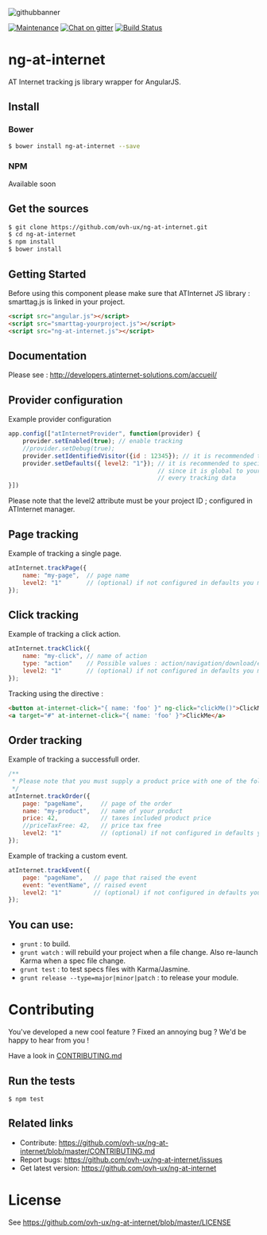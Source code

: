 ![githubbanner](https://user-images.githubusercontent.com/3379410/27423240-3f944bc4-5731-11e7-87bb-3ff603aff8a7.png)

[![Maintenance](https://img.shields.io/maintenance/yes/2017.svg)]() [![Chat on gitter](https://img.shields.io/gitter/room/ovh/ux.svg)](https://gitter.im/ovh/ux) [![Build Status](https://travis-ci.org/ovh-ux/ng-at-internet.svg)](https://travis-ci.org/ovh-ux/ng-at-internet)

# ng-at-internet

AT Internet tracking js library wrapper for AngularJS.

## Install

### Bower

```bash
$ bower install ng-at-internet --save
```

### NPM

Available soon

## Get the sources

```bash
$ git clone https://github.com/ovh-ux/ng-at-internet.git
$ cd ng-at-internet
$ npm install
$ bower install
```


## Getting Started

Before using this component please make sure that ATInternet JS library : smarttag.js is linked in your project.

```html
<script src="angular.js"></script>
<script src="smarttag-yourproject.js"></script>
<script src="ng-at-internet.js"></script>
```
## Documentation

Please see : http://developers.atinternet-solutions.com/accueil/

## Provider configuration

Example provider configuration

```javascript
app.config(["atInternetProvider", function(provider) {
    provider.setEnabled(true); // enable tracking
    //provider.setDebug(true);
    provider.setIdentifiedVisitor({id : 12345}); // it is recommended to set it, if not set
    provider.setDefaults({ level2: "1"}); // it is recommended to specify the level2 attribute as a default value
                                          // since it is global to your project and it must be send allong with
                                          // every tracking data
}])
```

Please note that the level2 attribute must be your project ID ; configured in ATInternet manager.

## Page tracking

Example of tracking a single page.

```javascript
atInternet.trackPage({
    name: "my-page",  // page name
    level2: "1"       // (optional) if not configured in defaults you must specify your project id
});
```

## Click tracking

Example of tracking a click action.

```javascript
atInternet.trackClick({
    name: "my-click", // name of action
    type: "action"    // Possible values : action/navigation/download/exit
    level2: "1"       // (optional) if not configured in defaults you must specify your project id
});
```
Tracking using the directive :

```html
<button at-internet-click="{ name: 'foo' }" ng-click="clickMe()">ClickMe</button>
<a target="#" at-internet-click="{ name: 'foo' }">ClickMe</a>
```

## Order tracking

Example of tracking a successfull order.

```javascript
/**
 * Please note that you must supply a product price with one of the following attributes : 'price', 'priceTaxFree' (you can also supply both price values, with and without taxes if you want).
 */
atInternet.trackOrder({
    page: "pageName",     // page of the order
    name: "my-product",   // name of your product
    price: 42,            // taxes included product price
    //priceTaxFree: 42,   // price tax free
    level2: "1"           // (optional) if not configured in defaults you must specify your project id
});
```

Example of tracking a custom event.

```javascript
atInternet.trackEvent({
    page: "pageName",   // page that raised the event
    event: "eventName", // raised event
    level2: "1"         // (optional) if not configured in defaults you must specify your project id
});
```


You can use:
------------

  - `grunt` : to build.
  - `grunt watch` : will rebuild your project when a file change. Also re-launch Karma when a spec file change.
  - `grunt test` : to test specs files with Karma/Jasmine.
  - `grunt release --type=major|minor|patch` : to release your module.


# Contributing

You've developed a new cool feature ? Fixed an annoying bug ? We'd be happy
to hear from you !

Have a look in [CONTRIBUTING.md](https://github.com/ovh-ux/ng-at-internet/blob/master/CONTRIBUTING.md)

## Run the tests

```
$ npm test
```

## Related links

* Contribute: https://github.com/ovh-ux/ng-at-internet/blob/master/CONTRIBUTING.md
* Report bugs: https://github.com/ovh-ux/ng-at-internet/issues
* Get latest version: https://github.com/ovh-ux/ng-at-internet

# License

See https://github.com/ovh-ux/ng-at-internet/blob/master/LICENSE

